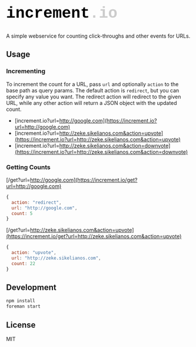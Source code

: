 <h1 style="font-size:42px;font-family:monaco,consolas,courier,monospace; color:black;">increment<span style="color:#CCC">.io</span></h1>

A simple webservice for counting click-throughs and
other events for URLs.

## Usage

### Incrementing

To increment the count for a URL, pass `url` and optionally `action` to the base
path as query params. The default action is `redirect`, but you can specify any value you want. The
redirect action will redirect to the given URL, while any other action will
return a JSON object with the updated count.

- [increment.io?url=http://google.com](https://increment.io?url=http://google.com)
- [increment.io?url=http://zeke.sikelianos.com&action=upvote](https://increment.io?url=http://zeke.sikelianos.com&action=upvote)
- [increment.io?url=http://zeke.sikelianos.com&action=downvote](https://increment.io?url=http://zeke.sikelianos.com&action=downvote)

### Getting Counts

[/get?url=http://google.com](https://increment.io/get?url=http://google.com)

```js
{
  action: "redirect",
  url: "http://google.com",
  count: 5
}
```

[/get?url=http://zeke.sikelianos.com&action=upvote](https://increment.io/get?url=http://zeke.sikelianos.com&action=upvote)

```js
{
  action: "upvote",
  url: "http://zeke.sikelianos.com",
  count: 22
}
```

## Development

```sh
npm install
foreman start
```

## License

MIT